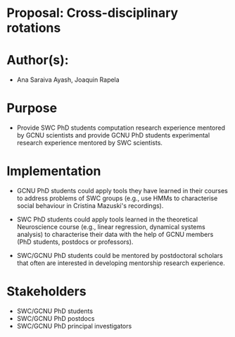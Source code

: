 Proposal: Cross-disciplinary rotations
======================================

# Author(s):

- Ana Saraiva Ayash, Joaquin Rapela


# Purpose

- Provide SWC PhD students computation research experience mentored by GCNU scientists and
  provide GCNU PhD students experimental research experience mentored by SWC scientists.


# Implementation

- GCNU PhD students could apply tools they have learned in their courses to  address problems of SWC groups (e.g., use HMMs to characterise social behaviour in Cristina Mazuski's recordings).

- SWC PhD students could apply tools learned in the theoretical Neuroscience course (e.g., linear regression, dynamical systems analysis) to characterise their data with the help of GCNU members (PhD students, postdocs or professors).

- SWC/GCNU PhD students could be mentored by postdoctoral scholars that often are interested in developing mentorship research experience.

# Stakeholders

- SWC/GCNU PhD students
- SWC/GCNU PhD postdocs
- SWC/GCNU PhD principal investigators

